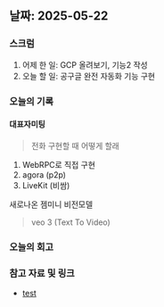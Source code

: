 ## 날짜: 2025-05-22

### 스크럼
1. 어제 한 일: GCP 올려보기, 기능2 작성
2. 오늘 할 일: 공구글 완전 자동화 기능 구현


### 오늘의 기록
#### 대표자미팅
> 전화 구현할 때 어떻게 할래
1. WebRPC로 직접 구현
2. agora (p2p)
3. LiveKit (비쌈)

새로나온 젬미니 비전모델
> veo 3 (Text To Video)

### 오늘의 회고
> 

### 참고 자료 및 링크
- [test](https://github.com/100-hours-a-week/14-YG-WIKI/wiki/AI-Wiki)